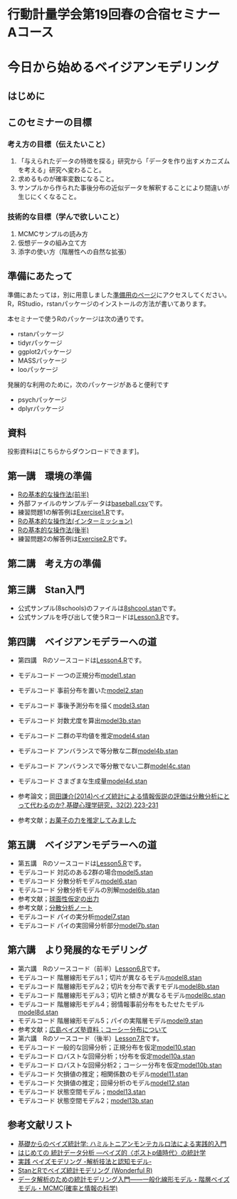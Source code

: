 # 行動計量学会第19回春の合宿セミナー　Aコース
# 今日から始めるベイジアンモデリング

## はじめに

## このセミナーの目標

### 考え方の目標（伝えたいこと）

1. 「与えられたデータの特徴を探る」研究から「データを作り出すメカニズムを考える」研究へ変わること。
2. 求めるものが確率変数になること。
3. サンプルから作られた事後分布の近似データを解釈することにより間違いが生じにくくなること。

### 技術的な目標（学んで欲しいこと）

1. MCMCサンプルの読み方
2. 仮想データの組み立て方
3. 添字の使い方（階層性への自然な拡張）


## 準備にあたって

準備にあたっては，別に用意しました[準備用のページ](junbi.md)にアクセスしてください。
R，RStudio，rstanパッケージのインストールの方法が書いてあります。

本セミナーで使うRのパッケージは次の通りです。

+ rstanパッケージ
+ tidyrパッケージ
+ ggplot2パッケージ
+ MASSパッケージ
+ looパッケージ

発展的な利用のために，次のパッケージがあると便利です
+ psychパッケージ
+ dplyrパッケージ

## 資料

投影資料は[こちらからダウンロードできます]。

## 第一講　環境の準備

+ [Rの基本的な操作法(前半)](Lesson1.R)
+ 外部ファイルのサンプルデータは[baseball.csv](baseball.csv)です。
+ 練習問題1の解答例は[Exercise1.R](Exercise1.R)です。
+ [Rの基本的な操作法(インターミッション)](InterMission.R)
+ [Rの基本的な操作法(後半)](Lesson2.R)
+ 練習問題2の解答例は[Exercise2.R](Exercise2.R)です。

## 第二講　考え方の準備
## 第三講　Stan入門

+ 公式サンプル(8schools)のファイルは[8shcool.stan](8school.stan)です。
+ 公式サンプルを呼び出して使うRコードは[Lesson3.R](Lesson3.R)です。

## 第四講　ベイジアンモデラーへの道

+ 第四講　Rのソースコードは[Lesson4.R](Lesson4.R)です。
+ モデルコード 一つの正規分布[model1.stan](model1.stan)
+ モデルコード 事前分布を置いた[model2.stan](model2.stan)
+ モデルコード 事後予測分布を描く[model3.stan](model3.stan)
+ モデルコード 対数尤度を算出[model3b.stan](model3b.stan)
+ モデルコード 二群の平均値を推定[model4.stan](model4.stan)
+ モデルコード アンバランスで等分散な二群[model4b.stan](model4b.stan)
+ モデルコード アンバランスで等分散でない二群[model4c.stan](model3c.stan)
+ モデルコード さまざまな生成量[model4d.stan](model4d.stan)

+ 参考論文；[岡田謙介(2014)ベイズ統計による情報仮説の評価は分散分析にとって代わるのか?,基礎心理学研究，32(2),223-231](http://www3.psy.senshu-u.ac.jp/~ken/JJPS2014.pdf)
+ 参考文献；[お菓子の力を推定してみました](http://qiita.com/painomi2/items/8827611c344258b715c7)

## 第五講　ベイジアンモデラーへの道

+ 第五講　Rのソースコードは[Lesson5.R](Lesson5.R)です。
+ モデルコード 対応のある2群の場合[model5.stan](model5.stan)
+ モデルコード 分散分析モデル[model6.stan](model6.stan)
+ モデルコード 分散分析モデルの別解[model6b.stan](model6b.stan)
+ 参考文献；[球面性仮定の出力](http://riseki.php.xdomain.jp/index.php?ANOVA君%2F球面性検定の出力)
+ 参考文献；[分散分析ノート](http://ofmind.net/doc/anova-note)
+ モデルコード パイの実分析[model7.stan](model7.stan)
+ モデルコード パイの実回帰分析部分[model7b.stan](model7.stan)

## 第六講　より発展的なモデリング

+ 第六講　Rのソースコード（前半）[Lesson6.R](Lesson6.R)です。
+ モデルコード 階層線形モデル1；切片が異なるモデル[model8.stan](model8.stan)
+ モデルコード 階層線形モデル2；切片を分布で表すモデル[model8b.stan](model8b.stan)
+ モデルコード 階層線形モデル3；切片と傾きが異なるモデル[model8c.stan](model8c.stan)
+ モデルコード 階層線形モデル4；弱情報事前分布をもたせたモデル[model8d.stan](model8d.stan)
+ モデルコード 階層線形モデル5；パイの実階層モデル[model9.stan](model9.stan)
+ 参考文献；[広島ベイズ塾資料；コーシー分布について](http://www.slideshare.net/KojiKosugi/cauchy20150726)
+ 第六講　Rのソースコード（後半）[Lesson7.R](Lesson7.R)です。
+ モデルコード 一般的な回帰分析；正規分布を仮定[model10.stan](model10.stan)
+ モデルコード ロバストな回帰分析；t分布を仮定[model10a.stan](model10a.stan)
+ モデルコード ロバストな回帰分析2；コーシー分布を仮定[model10b.stan](model10b.stan)
+ モデルコード 欠損値の推定；相関係数のモデル[model11.stan](model11.stan)
+ モデルコード 欠損値の推定；回帰分析のモデル[model12.stan](model12.stan)
+ モデルコード 状態空間モデル；[model13.stan](model13.stan)
+ モデルコード 状態空間モデル2；[model13b.stan](model13b.stan)

## 参考文献リスト

+ [基礎からのベイズ統計学: ハミルトニアンモンテカルロ法による実践的入門](http://amzn.to/2kPUcs6)
+ [はじめての 統計データ分析 ―ベイズ的〈ポストp値時代〉の統計学](http://amzn.to/2loRNs3)
+ [実践 ベイズモデリング -解析技法と認知モデル- ](http://amzn.to/2kEORmB)
+ [StanとRでベイズ統計モデリング (Wonderful R)](http://amzn.to/2kET7CH)
+ [データ解析のための統計モデリング入門――一般化線形モデル・階層ベイズモデル・MCMC(確率と情報の科学)](http://amzn.to/2lRW5sr)





